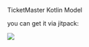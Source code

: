 TicketMaster Kotlin Model

you can get it via jitpack:

[![](https://jitpack.io/v/ligi/TicketMasterKModel.svg)](https://jitpack.io/#ligi/TicketMasterKModel)